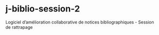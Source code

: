 # j-biblio-session-2
Logiciel d’amélioration collaborative de notices bibliographiques - Session de rattrapage
